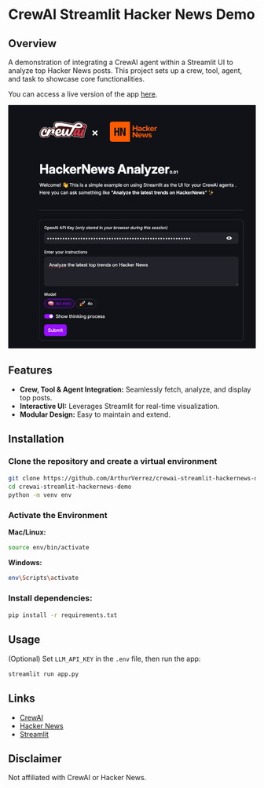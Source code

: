 # CrewAI Streamlit Hacker News Demo

## Overview

A demonstration of integrating a CrewAI agent within a Streamlit UI to analyze top Hacker News posts. This project sets up a crew, tool, agent, and task to showcase core functionalities.

You can access a live version of the app [here](https://crewai-hackernews-demo.streamlit.app/).

![App Screenshot](app_screenshot.png)

## Features

- **Crew, Tool & Agent Integration:** Seamlessly fetch, analyze, and display top posts.
- **Interactive UI:** Leverages Streamlit for real-time visualization.
- **Modular Design:** Easy to maintain and extend.

## Installation

### Clone the repository and create a virtual environment

```bash
git clone https://github.com/ArthurVerrez/crewai-streamlit-hackernews-demo
cd crewai-streamlit-hackernews-demo
python -m venv env
```

### Activate the Environment

**Mac/Linux:**

```bash
source env/bin/activate
```

**Windows:**

```bash
env\Scripts\activate
```

### Install dependencies:

```bash
pip install -r requirements.txt
```

## Usage

(Optional) Set `LLM_API_KEY` in the `.env` file, then run the app:

```bash
streamlit run app.py
```

## Links

- [CrewAI](https://crewai.com/)
- [Hacker News](https://news.ycombinator.com/)
- [Streamlit](https://streamlit.io/)

## Disclaimer

Not affiliated with CrewAI or Hacker News.
